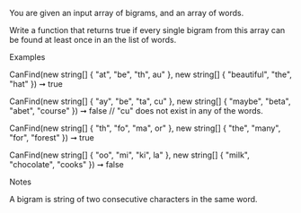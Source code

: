 You are given an input array of bigrams, and an array of words.

Write a function that returns true if every single bigram from this array can be found at least once in an the list of words.

Examples

CanFind(new string[] { "at", "be", "th", au" }, new string[] { "beautiful", "the", "hat" }) ➞ true

CanFind(new string[] { "ay", "be", "ta", cu" }, new string[] { "maybe", "beta", "abet", "course" }) ➞ false
// "cu" does not exist in any of the words.

CanFind(new string[] { "th", "fo", "ma", or" }, new string[] { "the", "many", "for", "forest" }) ➞ true

CanFind(new string[] { "oo", "mi", "ki", la" }, new string[] { "milk", "chocolate", "cooks" }) ➞ false

Notes

A bigram is string of two consecutive characters in the same word.